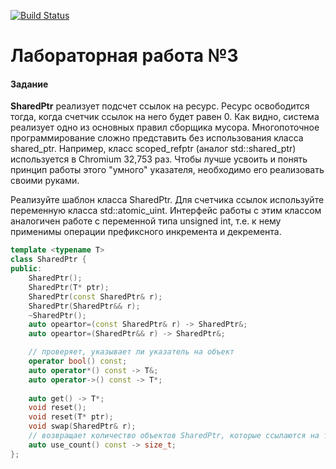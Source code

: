[![Build Status](https://travis-ci.org/AKnuazev/lab03_shared_ptr.svg?branch=master)](https://travis-ci.org/AKnuazev/lab03_shared_ptr)
# Лабораторная работа №3

#### Задание

**SharedPtr** реализует подсчет ссылок на ресурс. Ресурс освободится тогда, когда счетчик ссылок на него будет равен 0. Как видно, система реализует одно из основных правил сборщика мусора. Многопоточное программирование сложно представить без использования класса shared_ptr. Например, класс scoped_refptr (аналог std::shared_ptr) используется в Chromium 32,753 раз. Чтобы лучше усвоить и понять принцип работы этого "умного" указателя, необходимо его реализовать своими руками.

Реализуйте шаблон класса SharedPtr. Для счетчика ссылок используйте переменную класса std::atomic_uint. Интерфейс работы с этим классом аналогичен работе с переменной типа unsigned int, т.е. к нему применимы операции префиксного инкремента и декремента.
```cpp
template <typename T>
class SharedPtr {
public:
    SharedPtr();
    SharedPtr(T* ptr);
    SharedPtr(const SharedPtr& r);
    SharedPtr(SharedPtr&& r);
    ~SharedPtr();
    auto opeartor=(const SharedPtr& r) -> SharedPtr&;
    auto opeartor=(SharedPtr&& r) -> SharedPtr&;

    // проверяет, указывает ли указатель на объект
    operator bool() const;
    auto operator*() const -> T&;
    auto operator->() const -> T*;
    
    auto get() -> T*;
    void reset();
    void reset(T* ptr);
    void swap(SharedPtr& r);
    // возвращает количество объектов SharedPtr, которые ссылаются на тот же управляемый объект
    auto use_count() const -> size_t;
};
```
